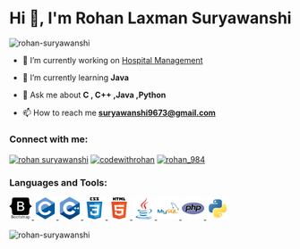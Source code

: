 <h1 align="center">Hi 👋, I'm Rohan Laxman Suryawanshi</h1>
<p align="left"> <img src="https://komarev.com/ghpvc/?username=rohan-suryawanshi&label=Profile%20views&color=0e75b6&style=flat" alt="rohan-suryawanshi" /> </p>



- 🔭 I’m currently working on [Hospital Management](https://github.com/Rohan-Suryawanshi/HospitalManagement)

- 🌱 I’m currently learning **Java**

- 💬 Ask me about **C , C++ ,Java ,Python**

- 📫 How to reach me **suryawanshi9673@gmail.com**

<h3 align="left">Connect with me:</h3>
<p align="left">
<a href="https://linkedin.com/in/rohan suryawanshi" target="blank"><img align="center" src="https://raw.githubusercontent.com/rahuldkjain/github-profile-readme-generator/master/src/images/icons/Social/linked-in-alt.svg" alt="rohan suryawanshi" height="30" width="40" /></a>
<a href="https://www.youtube.com/c/codewithrohan" target="blank"><img align="center" src="https://raw.githubusercontent.com/rahuldkjain/github-profile-readme-generator/master/src/images/icons/Social/youtube.svg" alt="codewithrohan" height="30" width="40" /></a>
<a href="https://www.codechef.com/users/rohan_984" target="blank"><img align="center" src="https://cdn.jsdelivr.net/npm/simple-icons@3.1.0/icons/codechef.svg" alt="rohan_984" height="30" width="40" /></a>
</p>

<h3 align="left">Languages and Tools:</h3>
<p align="left"> <a href="https://getbootstrap.com" target="_blank" rel="noreferrer"> <img src="https://raw.githubusercontent.com/devicons/devicon/master/icons/bootstrap/bootstrap-plain-wordmark.svg" alt="bootstrap" width="40" height="40"/> </a> <a href="https://www.cprogramming.com/" target="_blank" rel="noreferrer"> <img src="https://raw.githubusercontent.com/devicons/devicon/master/icons/c/c-original.svg" alt="c" width="40" height="40"/> </a> <a href="https://www.w3schools.com/cpp/" target="_blank" rel="noreferrer"> <img src="https://raw.githubusercontent.com/devicons/devicon/master/icons/cplusplus/cplusplus-original.svg" alt="cplusplus" width="40" height="40"/> </a> <a href="https://www.w3schools.com/css/" target="_blank" rel="noreferrer"> <img src="https://raw.githubusercontent.com/devicons/devicon/master/icons/css3/css3-original-wordmark.svg" alt="css3" width="40" height="40"/> </a> <a href="https://www.w3.org/html/" target="_blank" rel="noreferrer"> <img src="https://raw.githubusercontent.com/devicons/devicon/master/icons/html5/html5-original-wordmark.svg" alt="html5" width="40" height="40"/> </a> <a href="https://www.java.com" target="_blank" rel="noreferrer"> <img src="https://raw.githubusercontent.com/devicons/devicon/master/icons/java/java-original.svg" alt="java" width="40" height="40"/> </a> <a href="https://www.mysql.com/" target="_blank" rel="noreferrer"> <img src="https://raw.githubusercontent.com/devicons/devicon/master/icons/mysql/mysql-original-wordmark.svg" alt="mysql" width="40" height="40"/> </a> <a href="https://www.php.net" target="_blank" rel="noreferrer"> <img src="https://raw.githubusercontent.com/devicons/devicon/master/icons/php/php-original.svg" alt="php" width="40" height="40"/> </a> <a href="https://www.python.org" target="_blank" rel="noreferrer"> <img src="https://raw.githubusercontent.com/devicons/devicon/master/icons/python/python-original.svg" alt="python" width="40" height="40"/> </a> </p>

<p><img align="center" src="https://github-readme-stats.vercel.app/api/top-langs?username=rohan-suryawanshi&show_icons=true&locale=en&layout=compact" alt="rohan-suryawanshi" /></p>
